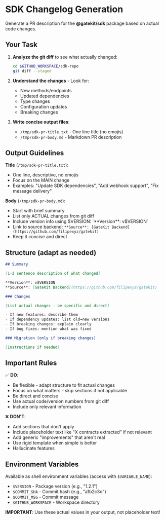 # SDK Changelog Generation

Generate a PR description for the **@gatekit/sdk** package based on actual code changes.

## Your Task

1. **Analyze the git diff** to see what actually changed:

   ```bash
   cd $GITHUB_WORKSPACE/sdk-repo
   git diff --staged
   ```

2. **Understand the changes** - Look for:
   - New methods/endpoints
   - Updated dependencies
   - Type changes
   - Configuration updates
   - Breaking changes

3. **Write concise output files**:
   - `/tmp/sdk-pr-title.txt` - One line title (no emojis)
   - `/tmp/sdk-pr-body.md` - Markdown PR description

## Output Guidelines

**Title** (`/tmp/sdk-pr-title.txt`):

- One line, descriptive, no emojis
- Focus on the MAIN change
- Examples: "Update SDK dependencies", "Add webhook support", "Fix message delivery"

**Body** (`/tmp/sdk-pr-body.md`):

- Start with brief summary
- List only ACTUAL changes from git diff
- Include version info using $VERSION: `**Version**: v$VERSION`
- Link to source backend: `**Source**: [GateKit Backend](https://github.com/filipexyz/gatekit)`
- Keep it concise and direct

## Structure (adapt as needed)

```markdown
## Summary

[1-2 sentence description of what changed]

**Version**: v$VERSION
**Source**: [GateKit Backend](https://github.com/filipexyz/gatekit)

### Changes

[List actual changes - be specific and direct]

- If new features: describe them
- If dependency updates: list old→new versions
- If breaking changes: explain clearly
- If bug fixes: mention what was fixed

### Migration (only if breaking changes)

[Instructions if needed]
```

## Important Rules

✅ **DO**:

- Be flexible - adapt structure to fit actual changes
- Focus on what matters - skip sections if not applicable
- Be direct and concise
- Use actual code/version numbers from git diff
- Include only relevant information

❌ **DON'T**:

- Add sections that don't apply
- Include placeholder text like "X contracts extracted" if not relevant
- Add generic "improvements" that aren't real
- Use rigid template when simple is better
- Hallucinate features

## Environment Variables

Available as shell environment variables (access with `$VARIABLE_NAME`):

- `$VERSION` - Package version (e.g., "1.2.1")
- `$COMMIT_SHA` - Commit hash (e.g., "a1b2c3d")
- `$COMMIT_MSG` - Commit message
- `$GITHUB_WORKSPACE` - Workspace directory

**IMPORTANT**: Use these actual values in your output, not placeholder text!
